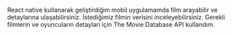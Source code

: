 React native kullanarak geliştirdiğim mobil uygulamamda film arayabilir ve detaylarına ulaşabilirsiniz. İstediğimiz filmin verisini inceleyebilirsiniz. Gerekli filmlerin ve oyuncuların detayları için The Movie Database API kullandım.
